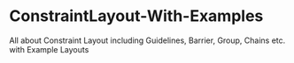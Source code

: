 # ConstraintLayout-With-Examples
All about Constraint Layout including Guidelines, Barrier, Group, Chains etc. with Example Layouts
